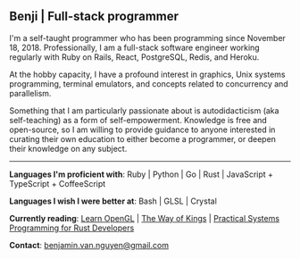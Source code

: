**Benji** | **Full-stack programmer**
--
I'm a self-taught programmer who has been programming since November 18, 2018. Professionally, I am a full-stack software engineer working regularly with Ruby on Rails, React, PostgreSQL, Redis, and Heroku.

At the hobby capacity, I have a profound interest in graphics, Unix systems programming, terminal emulators, and concepts related to concurrency and parallelism.

Something that I am particularly passionate about is autodidacticism (aka self-teaching) as a form of self-empowerment. Knowledge is free and open-source, so I am willing to provide guidance to anyone interested in curating their own education to either become a programmer, or deepen their knowledge on any subject.

---

**Languages I'm proficient with**: Ruby | Python | Go | Rust | JavaScript + TypeScript + CoffeeScript

**Languages I wish I were better at**: Bash | GLSL | Crystal

**Currently reading**: <a href="https://learnopengl.com/">Learn OpenGL</a> | <a href="https://www.amazon.com/Way-Kings-Brandon-Sanderson/dp/0765365278">The Way of Kings</a> | <a href="https://www.amazon.com/Practical-System-Programming-Rust-Developers/dp/1800560966"> Practical Systems Programming for Rust Developers</a>

**Contact**: benjamin.van.nguyen@gmail.com
